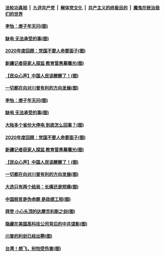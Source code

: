 ####  [法轮功真相](../../../../basic/blob/master/README.md?t=12222131) &nbsp;|&nbsp; [九评共产党](../../../../9ping.md/blob/master/README.md?t=12222131) &nbsp;|&nbsp; [解体党文化](../../../../jtdwh.md/blob/master/README.md?t=12222131)  &nbsp;|&nbsp; [共产主义的终极目的](../../../../gczydzjmd.md/blob/master/README.md?t=12222131) &nbsp;|&nbsp; [魔鬼在统治我们的世界](../../../../mgztzwmdsj.md/blob/master/README.md?t=12222131) 

#### [李怡：庚子年天问(图)](../pages/p4/956601.md?t=12222131) 

#### [缺电 无法承受的事(图)](../pages/p4/956604.md?t=12222131) 

#### [2020年度回顾：党国不要人命要面子(图)](../pages/p4/956598.md?t=12222131) 

#### [新疆记者获家人探监 教育营黑幕曝光(图)](../pages/p4/956517.md?t=12222131) 

#### [【民众心声】中国人民该醒醒了！(图)](../pages/p4/956239.md?t=12222131) 

#### [一切都在向对川普有利的方向发展(图)](../pages/p4/956511.md?t=12222131) 



#### [李怡：庚子年天问(图)](../pages/p4/956601.md?t=12222131) 

#### [缺电 无法承受的事(图)](../pages/p4/956604.md?t=12222131) 

#### [大陆多个省份大停电 到底怎么回事？(图)](../pages/p4/956600.md?t=12222131) 

#### [2020年度回顾：党国不要人命要面子(图)](../pages/p4/956598.md?t=12222131) 




#### [新疆记者获家人探监 教育营黑幕曝光(图)](../pages/p4/956517.md?t=12222131) 

#### [【民众心声】中国人民该醒醒了！(图)](../pages/p4/956239.md?t=12222131) 


#### [一切都在向对川普有利的方向发展(图)](../pages/p4/956511.md?t=12222131) 

#### [大选只有两个结局：长痛还是短痛(图)](../pages/p4/956505.md?t=12222131) 

#### [中国脱贫是伪命题 是政绩工程(图)](../pages/p4/956502.md?t=12222131) 

#### [拜登 小心头顶的达摩克利斯之剑(图)](../pages/p4/956498.md?t=12222131) 

#### [隐藏在美国高科技公司背后的中共谍影(图)](../pages/p4/956497.md?t=12222131) 

#### [川普的利剑已经出鞘(图)](../pages/p4/956494.md?t=12222131) 


#### [台湾！想飞，别怕受伤害(图)](../pages/p4/956438.md?t=12222131) 

